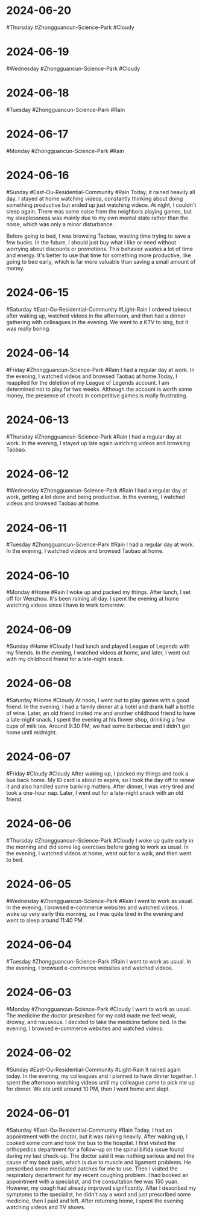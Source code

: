 # 2024-06-20
#Thursday  #Zhongguancun-Science-Park  #Cloudy 

# 2024-06-19
#Wednesday  #Zhongguancun-Science-Park  #Cloudy 

# 2024-06-18
#Tuesday  #Zhongguancun-Science-Park  #Rain 

# 2024-06-17
#Monday #Zhongguancun-Science-Park  #Rain 

# 2024-06-16
#Sunday  #East-Ou-Residential-Community  #Rain 
Today, it rained heavily all day. I stayed at home watching videos, constantly thinking about doing something productive but ended up just watching videos. At night, I couldn't sleep again. There was some noise from the neighbors playing games, but my sleeplessness was mainly due to my own mental state rather than the noise, which was only a minor disturbance.

Before going to bed, I was browsing Taobao, wasting time trying to save a few bucks. In the future, I should just buy what I like or need without worrying about discounts or promotions. This behavior wastes a lot of time and energy. It's better to use that time for something more productive, like going to bed early, which is far more valuable than saving a small amount of money.

# 2024-06-15
#Saturday  #East-Ou-Residential-Community  #Light-Rain 
I ordered takeout after waking up, watched videos in the afternoon, and then had a dinner gathering with colleagues in the evening. We went to a KTV to sing, but it was really boring.

# 2024-06-14
#Friday  #Zhongguancun-Science-Park  #Rain 
I had a regular day at work. In the evening, I watched videos and browsed Taobao at home.Today, I reapplied for the deletion of my League of Legends account. I am determined not to play for two weeks. Although the account is worth some money, the presence of cheats in competitive games is really frustrating.

# 2024-06-13
#Thursday #Zhongguancun-Science-Park  #Rain 
I had a regular day at work. In the evening, I stayed up late again watching videos and browsing Taobao.

# 2024-06-12
#Wednesday  #Zhongguancun-Science-Park  #Rain 
I had a regular day at work, getting a lot done and being productive. In the evening, I watched videos and browsed Taobao at home.

# 2024-06-11
#Tuesday  #Zhongguancun-Science-Park  #Rain 
I had a regular day at work. In the evening, I watched videos and browsed Taobao at home.

# 2024-06-10
#Monday   #Home  #Rain 
I woke up and packed my things. After lunch, I set off for Wenzhou. It's been raining all day. I spent the evening at home watching videos since I have to work tomorrow.

# 2024-06-09
#Sunday  #Home  #Cloudy 
I had lunch and played League of Legends with my friends. In the evening, I watched videos at home, and later, I went out with my childhood friend for a late-night snack.

# 2024-06-08
#Saturday   #Home  #Cloudy 
At noon, I went out to play games with a good friend. In the evening, I had a family dinner at a hotel and drank half a bottle of wine. Later, an old friend invited me and another childhood friend to have a late-night snack. I spent the evening at his flower shop, drinking a few cups of milk tea. Around 9:30 PM, we had some barbecue and I didn't get home until midnight.

# 2024-06-07
#Friday   #Cloudy  #Cloudy 
After waking up, I packed my things and took a bus back home. My ID card is about to expire, so I took the day off to renew it and also handled some banking matters. After dinner, I was very tired and took a one-hour nap. Later, I went out for a late-night snack with an old friend.

# 2024-06-06
#Thursday #Zhongguancun-Science-Park  #Cloudy 
I woke up quite early in the morning and did some leg exercises before going to work as usual. In the evening, I watched videos at home, went out for a walk, and then went to bed.

# 2024-06-05
#Wednesday  #Zhongguancun-Science-Park  #Rain 
I went to work as usual. In the evening, I browsed e-commerce websites and watched videos. I woke up very early this morning, so I was quite tired in the evening and went to sleep around 11:40 PM.

# 2024-06-04
#Tuesday  #Zhongguancun-Science-Park  #Rain 
I went to work as usual. In the evening, I browsed e-commerce websites and watched videos.

# 2024-06-03
#Monday  #Zhongguancun-Science-Park  #Cloudy 
I went to work as usual. The medicine the doctor prescribed for my cold made me feel weak, drowsy, and nauseous. I decided to take the medicine before bed. In the evening, I browsed e-commerce websites and watched videos.
# 2024-06-02
#Sunday  #East-Ou-Residential-Community  #Light-Rain 
It rained again today. In the evening, my colleagues and I planned to have dinner together. I spent the afternoon watching videos until my colleague came to pick me up for dinner. We ate until around 10 PM, then I went home and slept.

# 2024-06-01
#Saturday  #East-Ou-Residential-Community  #Rain 
Today, I had an appointment with the doctor, but it was raining heavily. After waking up, I cooked some corn and took the bus to the hospital. I first visited the orthopedics department for a follow-up on the spinal bifida issue found during my last check-up. The doctor said it was nothing serious and not the cause of my back pain, which is due to muscle and ligament problems. He prescribed some medicated patches for me to use. Then I visited the respiratory department for my recent coughing problem. I had booked an appointment with a specialist, and the consultation fee was 150 yuan. However, my cough had already improved significantly. After I described my symptoms to the specialist, he didn't say a word and just prescribed some medicine, then I paid and left. After returning home, I spent the evening watching videos and TV shows.
